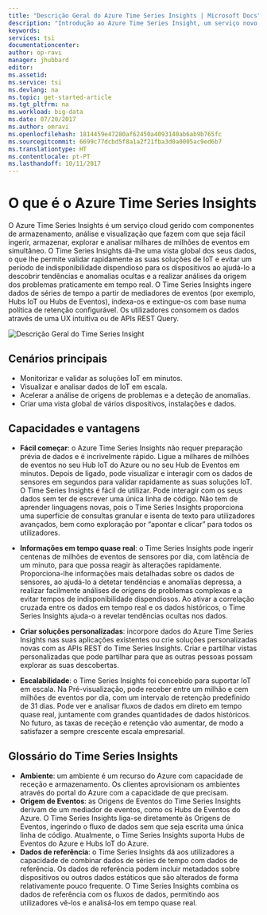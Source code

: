 ```yaml
---
title: "Descrição Geral do Azure Time Series Insights | Microsoft Docs"
description: "Introdução ao Azure Time Series Insight, um serviço novo para análises de dados de séries de tempo e soluções de IoT"
keywords: 
services: tsi
documentationcenter: 
author: op-ravi
manager: jhubbard
editor: 
ms.assetid: 
ms.service: tsi
ms.devlang: na
ms.topic: get-started-article
ms.tgt_pltfrm: na
ms.workload: big-data
ms.date: 07/20/2017
ms.author: omravi
ms.openlocfilehash: 1814459e47280af62450a4093140ab6ab9b765fc
ms.sourcegitcommit: 6699c77dcbd5f8a1a2f21fba3d0a0005ac9ed6b7
ms.translationtype: HT
ms.contentlocale: pt-PT
ms.lasthandoff: 10/11/2017
---
```

# <a name="what-is-azure-time-series-insights"></a>O que é o Azure Time Series Insights

O Azure Time Series Insights é um serviço cloud gerido com componentes de armazenamento, análise e visualização que fazem com que seja fácil ingerir, armazenar, explorar e analisar milhares de milhões de eventos em simultâneo. O Time Series Insights dá-lhe uma vista global dos seus dados, o que lhe permite validar rapidamente as suas soluções de IoT e evitar um período de indisponibilidade dispendioso para os dispositivos ao ajudá-lo a descobrir tendências e anomalias ocultas e a realizar análises da origem dos problemas praticamente em tempo real. O Time Series Insights ingere dados de séries de tempo a partir de mediadores de eventos (por exemplo, Hubs IoT ou Hubs de Eventos), indexa-os e extingue-os com base numa política de retenção configurável. Os utilizadores consomem os dados através de uma UX intuitiva ou de APIs REST Query.

![Descrição Geral do Time Series Insight](media/overview/time-series-insights-overview-flow.png)

## <a name="primary-scenarios"></a>Cenários principais

* Monitorizar e validar as soluções IoT em minutos.
* Visualizar e analisar dados de IoT em escala.
* Acelerar a análise de origens de problemas e a deteção de anomalias.
* Criar uma vista global de vários dispositivos, instalações e dados.

## <a name="capabilities-and-benefits"></a>Capacidades e vantagens

* **Fácil começar**: o Azure Time Series Insights não requer preparação prévia de dados e é incrivelmente rápido. Ligue a milhares de milhões de eventos no seu Hub IoT do Azure ou no seu Hub de Eventos em minutos. Depois de ligado, pode visualizar e interagir com os dados de sensores em segundos para validar rapidamente as suas soluções IoT. O Time Series Insights é fácil de utilizar. Pode interagir com os seus dados sem ter de escrever uma única linha de código.  Não tem de aprender linguagens novas, pois o Time Series Insights proporciona uma superfície de consultas granular e isenta de texto para utilizadores avançados, bem como exploração por “apontar e clicar” para todos os utilizadores.

* **Informações em tempo quase real**: o Time Series Insights pode ingerir centenas de milhões de eventos de sensores por dia, com latência de um minuto, para que possa reagir às alterações rapidamente. Proporciona-lhe informações mais detalhadas sobre os dados de sensores, ao ajudá-lo a detetar tendências e anomalias depressa, a realizar facilmente análises de origens de problemas complexas e a evitar tempos de indisponibilidade dispendiosos. Ao ativar a correlação cruzada entre os dados em tempo real e os dados históricos, o Time Series Insights ajuda-o a revelar tendências ocultas nos dados.

* **Criar soluções personalizadas**: incorpore dados do Azure Time Series Insights nas suas aplicações existentes ou crie soluções personalizadas novas com as APIs REST do Time Series Insights. Criar e partilhar vistas personalizadas que pode partilhar para que as outras pessoas possam explorar as suas descobertas.

* **Escalabilidade**: o Time Series Insights foi concebido para suportar IoT em escala. Na Pré-visualização, pode receber entre um milhão e cem milhões de eventos por dia, com um intervalo de retenção predefinido de 31 dias. Pode ver e analisar fluxos de dados em direto em tempo quase real, juntamente com grandes quantidades de dados históricos. No futuro, as taxas de receção e retenção vão aumentar, de modo a satisfazer a sempre crescente escala empresarial.

## <a name="time-series-insights-glossary"></a>Glossário do Time Series Insights

* **Ambiente**: um ambiente é um recurso do Azure com capacidade de receção e armazenamento.  Os clientes aprovisionam os ambientes através do portal do Azure com a capacidade de que precisam.
* **Origem de Eventos**: as Origens de Eventos do Time Series Insights derivam de um mediador de eventos, como os Hubs de Eventos do Azure.  O Time Series Insights liga-se diretamente às Origens de Eventos, ingerindo o fluxo de dados sem que seja escrita uma única linha de código. Atualmente, o Time Series Insights suporta Hubs de Eventos do Azure e Hubs IoT do Azure.
* **Dados de referência**: o Time Series Insights dá aos utilizadores a capacidade de combinar dados de séries de tempo com dados de referência.  Os dados de referência podem incluir metadados sobre dispositivos ou outros dados estáticos que são alterados de forma relativamente pouco frequente. O Time Series Insights combina os dados de referência com os fluxos de dados, permitindo aos utilizadores vê-los e analisá-los em tempo quase real.
